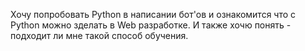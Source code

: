 Хочу попробовать Python в написании бот'ов и ознакомится что с Python можно зделать в Web разработке. И также хочю понять - подходит ли мне такой способ обучения.
